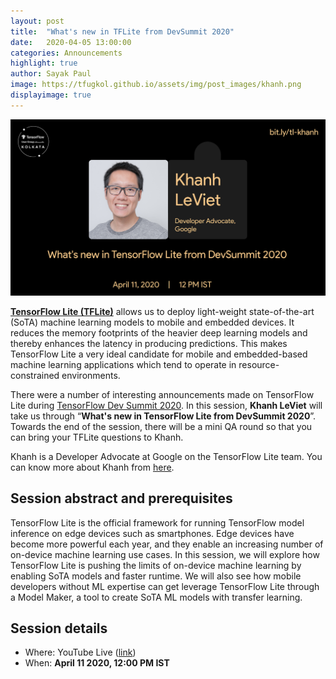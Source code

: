 ```yaml
---
layout: post
title:  "What's new in TFLite from DevSummit 2020"
date:   2020-04-05 13:00:00
categories: Announcements
highlight: true
author: Sayak Paul
image: https://tfugkol.github.io/assets/img/post_images/khanh.png
displayimage: true
---
```


![](../assets/img/post_images/khanh.png)

[**TensorFlow Lite (TFLite)**](https://www.tensorflow.org/lite) allows us to deploy light-weight state-of-the-art (SoTA) machine learning models to mobile and embedded devices. It reduces the memory footprints of the heavier deep learning models and thereby enhances the latency in producing predictions. This makes TensorFlow Lite a very ideal candidate for mobile and embedded-based machine learning applications which tend to operate in resource-constrained environments.

There were a number of interesting announcements made on TensorFlow Lite during [TensorFlow Dev Summit 2020](https://www.youtube.com/playlist?list=PLQY2H8rRoyvzuJw20FG82Lgm2SZjTdIXU). In this session, **Khanh LeViet** will take us through “**What's new in TensorFlow Lite from DevSummit 2020**”. Towards the end of the session, there will be a mini QA round so that you can bring your TFLite questions to Khanh.

Khanh is a Developer Advocate at Google on the TensorFlow Lite team. You can know more about Khanh from [here](https://www.linkedin.com/in/lvgk/).

## Session abstract and prerequisites

TensorFlow Lite is the official framework for running TensorFlow model inference on edge devices such as smartphones. Edge devices have become more powerful each year, and they enable an increasing number of on-device machine learning use cases. In this session, we will explore how TensorFlow Lite is pushing the limits of on-device machine learning by enabling SoTA models and faster runtime. We will also see how mobile developers without ML expertise can get leverage TensorFlow Lite through a Model Maker, a tool to create SoTA ML models with transfer learning.

## Session details

- Where: YouTube Live ([link](https://www.youtube.com/watch?v=shqlDPJxBe0))
- When: **April 11 2020, 12:00 PM IST**
